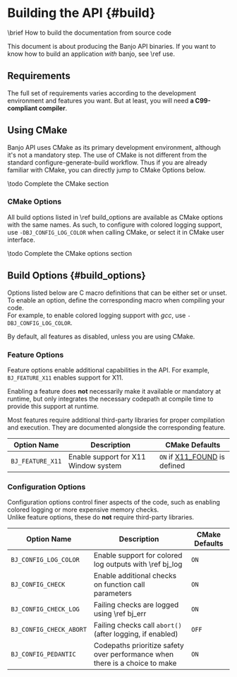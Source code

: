 # Building the API  {#build}

\brief How to build the documentation from source code

This document is about producing the Banjo API binaries.
If you want to know how to build an application *with* banjo, see \ref use.

## Requirements

The full set of requirements varies according to the development environment and features you want. But at least, you will need **a C99-compliant compiler**.

## Using CMake

Banjo API uses CMake as its primary development environment, although it's not a mandatory step.
The use of CMake is not different from the standard configure-generate-build workflow.
Thus if you are already familiar with CMake, you can directly jump to CMake Options below.

\todo Complete the CMake section

### CMake Options 

All build options listed in \ref build_options are available as CMake options with the same names.
As such, to configure with colored logging support, use `-DBJ_CONFIG_LOG_COLOR` when calling CMake, or select it in CMake user interface.

\todo Complete the CMake options section

## Build Options {#build_options}

Options listed below are C macro definitions that can be either set or unset. To enable an option, define the corresponding macro when compiling your code.  
For example, to enable colored logging support with *gcc*, use `-DBJ_CONFIG_LOG_COLOR`.  

By default, all features as disabled, unless you are using CMake.

### Feature Options  

Feature options enable additional capabilities in the API. For example, `BJ_FEATURE_X11` enables support for X11.  

Enabling a feature does **not** necessarily make it available or mandatory at runtime, but only integrates the necessary codepath at compile time to provide this support at runtime.

Most features require additional third-party libraries for proper compilation and execution. They are documented alongside the corresponding feature.  

| Option Name       | Description                          | CMake Defaults                                                                          |
|-------------------|--------------------------------------|-----------------------------------------------------------------------------------------|
| `BJ_FEATURE_X11`  | Enable support for X11 Window system | `ON` if [X11_FOUND](https://cmake.org/cmake/help/latest/module/FindX11.html) is defined |

### Configuration Options  

Configuration options control finer aspects of the code, such as enabling colored logging or more expensive memory checks.  
Unlike feature options, these do **not** require third-party libraries.  

| Option Name             | Description                                                                 | CMake Defaults |
|-------------------------|-----------------------------------------------------------------------------|----------------|
| `BJ_CONFIG_LOG_COLOR`   | Enable support for colored log outputs with \ref bj_log                     | `ON`           |
| `BJ_CONFIG_CHECK`       | Enable additional checks on function call parameters                        | `ON`           |
| `BJ_CONFIG_CHECK_LOG`   | Failing checks are logged using \ref bj_err                                 | `ON`           |
| `BJ_CONFIG_CHECK_ABORT` | Failing checks call `abort()` (after logging, if enabled)                   | `OFF`          |
| `BJ_CONFIG_PEDANTIC`    | Codepaths prioritize safety over performance when there is a choice to make | `ON`           |

